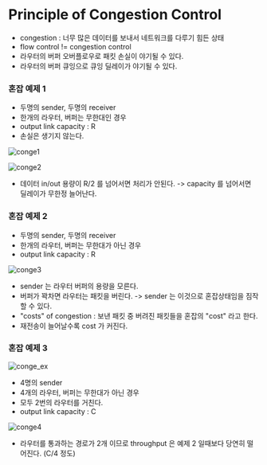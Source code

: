 # Principle of Congestion Control

* congestion : 너무 많은 데이터를 보내서 네트워크를 다루기 힘든 상태
* flow control != congestion control
* 라우터의 버퍼 오버플로우로 패킷 손실이 야기될 수 있다.
* 라우터의 버퍼 큐잉으로 큐잉 딜레이가 야기될 수 있다.

### 혼잡 예제 1

* 두명의 sender, 두명의 receiver
* 한개의 라우터, 버퍼는 무한대인 경우
* output link capacity : R
* 손실은 생기지 않는다.

![conge1](https://user-images.githubusercontent.com/48989903/138289851-b38b0b58-641e-4523-a9b9-470ced49b8a9.png)

![conge2](https://user-images.githubusercontent.com/48989903/138290091-fc7b98ed-bddd-42ec-828f-8eb4a62b56cf.png)

* 데이터 in/out 용량이 R/2 를 넘어서면 처리가 안된다. -> capacity 를 넘어서면 딜레이가 무한정 늘어난다.

### 혼잡 예제 2

* 두명의 sender, 두명의 receiver
* 한개의 라우터, 버퍼는 무한대가 아닌 경우
* output link capacity : R

![conge3](https://user-images.githubusercontent.com/48989903/138291723-4d44d503-90dd-4177-939b-5362d68eab19.png)

* sender 는 라우터 버퍼의 용량을 모른다.
* 버퍼가 꽉차면 라우터는 패킷을 버린다. -> sender 는 이것으로 혼잡상태임을 짐작할 수 있다.
* "costs" of congestion : 보낸 패킷 중 버려진 패킷들을 혼잡의 "cost" 라고 한다.
* 재전송이 늘어날수록 cost 가 커진다.

### 혼잡 예제 3

![conge_ex](https://user-images.githubusercontent.com/48989903/138292870-85c5b197-6a76-41e7-9685-438eaa728623.png)

* 4명의 sender
* 4개의 라우터, 버퍼는 무한대가 아닌 경우
* 모두 2번의 라우터를 거친다.
* output link capacity : C

![conge4](https://user-images.githubusercontent.com/48989903/138292931-04eeddbc-31fe-4902-9870-d0296017e5e8.png)

* 라우터를 통과하는 경로가 2개 이므로 throughput 은 예제 2 일때보다 당연히 떨어진다. (C/4 정도)
